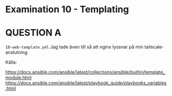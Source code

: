 # Examination 10 - Templating

# QUESTION A

`10-web-template.yml`
Jag lade även till så att nginx lyssnar på min tailscale-anslutning.

Källa:

https://docs.ansible.com/ansible/latest/collections/ansible/builtin/template_module.html
https://docs.ansible.com/ansible/latest/playbook_guide/playbooks_variables.html

